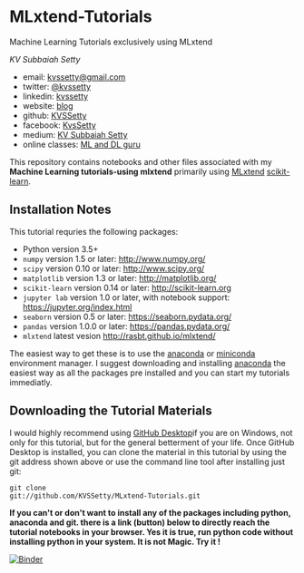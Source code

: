 # MLxtend-Tutorials
 Machine Learning  Tutorials  exclusively using MLxtend
 
 

*KV Subbaiah Setty*

- email: <kvssetty@gmail.com>
- twitter: [@kvssetty](https://twitter.com/kvssetty)
- linkedin: [kvssetty](https://www.linkedin.com/in/kvssetty/)
- website: [blog](https://kvssetty.com/)
- github: [KVSSetty](https://github.com/KVSSetty)
- facebook: [KvsSetty](https://www.facebook.com/kvssetty)
- medium: [KV Subbaiah Setty](https://medium.com/@kvssetty)
- online classes: [ML and DL guru](https://www.mlanddlguru.com/b)

This repository contains notebooks and other files associated with my
**Machine Learning tutorials-using mlxtend** primarily using [MLxtend](http://rasbt.github.io/mlxtend/) [scikit-learn](http://scikit-learn.org).

## Installation Notes
This tutorial requries the following packages:

- Python version 3.5+
- `numpy` version 1.5 or later: http://www.numpy.org/
- `scipy` version 0.10 or later: http://www.scipy.org/
- `matplotlib` version 1.3 or later: http://matplotlib.org/
- `scikit-learn` version 0.14 or later: http://scikit-learn.org
- `jupyter lab` version 1.0 or later, with notebook support: https://jupyter.org/index.html
- `seaborn` version 0.5 or later: https://seaborn.pydata.org/
- `pandas` version 1.0.0 or later: https://pandas.pydata.org/
- `mlxtend` latest vesion http://rasbt.github.io/mlxtend/

The easiest way to get these is to use the [anaconda](https://www.anaconda.com/products/individual) or [miniconda](https://store.continuum.io/) environment manager.
I suggest downloading and installing [anaconda](https://www.anaconda.com/products/individual) the easiest way as all the packages pre installed and you can start my tutorials immediatly.

## Downloading the Tutorial Materials
I would highly recommend using [GitHub Desktop](https://desktop.github.com/)if you are on Windows, not only for this tutorial, but for the
general betterment of your life.  Once GitHub Desktop is installed, you can clone the
material in this tutorial by using the git address shown above or use the command line tool after installing just git:

```
git clone
git://github.com/KVSSetty/MLxtend-Tutorials.git
```

**If you can't or don't want to install any of the packages including python, anaconda and git. there is a link (button) below to directly reach the tutorial notebooks in your browser. Yes it is true, run python code without installing python in your system. It is not Magic. Try it !** 

[![Binder](https://mybinder.org/badge_logo.svg)](https://mybinder.org/v2/gh/KVSSetty/MLxtend-Tutorials/master)

